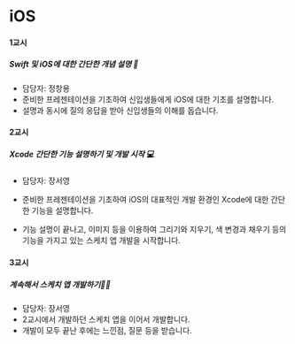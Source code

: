 # iOS

#### 1교시

##### Swift 및 iOS에 대한 간단한 개념 설명 📝 

- 담당자: 정창용
- 준비한 프레젠테이션을 기초하여 신입생들에게 iOS에 대한 기초를 설명합니다.
- 설명과 동시에 질의 응답을 받아 신입생들의 이해를 돕습니다.

#### 2교시

##### Xcode 간단한 기능 설명하기 및 개발 시작 💻

- 담당자: 장서영

- 준비한 프레젠테이션을 기초하여 iOS의 대표적인 개발 환경인 Xcode에 대한 간단한 기능을 설명합니다.

- 기능 설명이 끝나고, 이미지 등을 이용하여 그리기와 지우기, 색 변경과 채우기 등의 기능을 가지고 있는 스케치 앱 개발을 시작합니다.


#### 3교시

##### 계속해서 스케치 앱 개발하기👨‍💻

- 담당자: 장서영
- 2교시에서 개발하던 스케치 앱을 이어서 개발합니다.
- 개발이 모두 끝난 후에는 느낀점, 질문 등을 받습니다.





